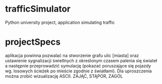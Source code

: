 # trafficSimulator
Python university project, application simulating traffic
# projectSpecs
aplikacja powinna pozwalać na stworzenie grafu ulic [miasta] oraz ustawienie sygnalizacji świetlnych z określonym czasem palenia się świateł a następnie przeprowadzić symulację (pokazać poruszające się pojazdy wg. losowych ścieżek po mieście zgodnie z światłami). Dla uproszczenia można zrobić wizualizację ASCII. ZAJĄĆ, STĄPOR, ZAGÓL